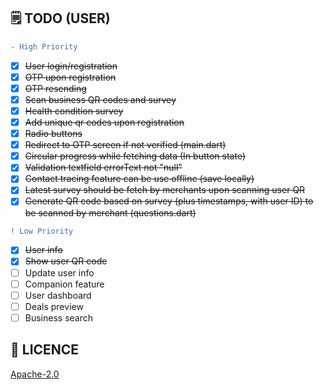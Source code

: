 
## 🗒️ TODO (USER)

```diff
- High Priority
```

- [x] <s>User login/registration</s>
- [x] <s>OTP upon registration</s>
- [x] <s>OTP resending</s>
- [x] <s>Scan business QR codes and survey</s>
- [x] <s>Health condition survey</s>
- [X] <s>Add unique qr codes upon registration</s>
- [X] <s>Radio buttons</s>
- [X] <s>Redirect to OTP screen if not verified (main.dart)</s>
- [X] <s>Circular progress while fetching data (In button state)</s>
- [X] <s>Validation textfield errorText not "null"</s>
- [x] <s>Contact tracing feature can be use offline (save locally)</s>
- [x] <s>Latest survey should be fetch by merchants upon scanning user QR</s>
- [x] <s>Generate QR code based on survey (plus timestamps, with user ID) to be scanned by merchant (questions.dart)</s>

```diff
! Low Priority
```

- [x] <s>User info</s>
- [x] <s>Show user QR code</s>
- [ ] Update user info
- [ ] Companion feature
- [ ] User dashboard
- [ ] Deals preview
- [ ] Business search

## 🔖 LICENCE
[Apache-2.0](https://github.com/JideGuru/FlutterEbookApp/blob/master/LICENSE)
